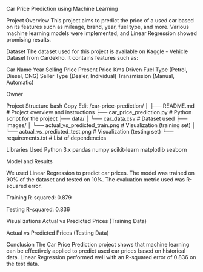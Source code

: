 Car Price Prediction using Machine Learning

Project Overview
This project aims to predict the price of a used car based on its features such as mileage, brand, year, fuel type, and more. Various machine learning models were implemented, and Linear Regression showed promising results.

Dataset
The dataset used for this project is available on Kaggle - Vehicle Dataset from Cardekho. It contains features such as:

Car Name
Year
Selling Price
Present Price
Kms Driven
Fuel Type (Petrol, Diesel, CNG)
Seller Type (Dealer, Individual)
Transmission (Manual, Automatic)

Owner

Project Structure
bash
Copy
Edit
/car-price-prediction/
│
├── README.md               # Project overview and instructions
├── car_price_prediction.py  # Python script for the project
├── data/
│   └── car_data.csv         # Dataset used
├── images/
│   └── actual_vs_predicted_train.png   # Visualization (training set)
│   └── actual_vs_predicted_test.png    # Visualization (testing set)
└── requirements.txt         # List of dependencies

Libraries Used
Python 3.x
pandas
numpy
scikit-learn
matplotlib
seaborn


Model and Results

We used Linear Regression to predict car prices. The model was trained on 90% of the dataset and tested on 10%. The evaluation metric used was R-squared error.

Training R-squared: 0.879

Testing R-squared: 0.836

Visualizations
Actual vs Predicted Prices (Training Data)

Actual vs Predicted Prices (Testing Data)


Conclusion
The Car Price Prediction project shows that machine learning can be effectively applied to predict used car prices based on historical data. Linear Regression performed well with an R-squared error of 0.836 on the test data.

